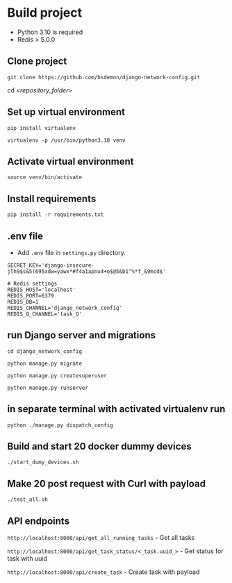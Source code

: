 # Build project

- Python 3.10 is required
- Redis > 5.0.0

## Clone project

```git clone https://github.com/bsdemon/django-network-config.git```

cd <_repository_folder_>

## Set up virtual environment

```pip install virtualenv```

```virtualenv -p /usr/bin/python3.10 venv```

## Activate virtual environment

```source venv/bin/activate```

## Install requirements

```pip install -r requirements.txt```

## .env file

- Add `.env` file in `settings.py` directory.

```# Django settings
SECRET_KEY='django-insecure-jlh9$s&5(695xdw=yawx*#f4a1apnu4+o$@5&b1^%*f_&9mcd$'

# Redis settings
REDIS_HOST='localhost'
REDIS_PORT=6379
REDIS_DB=1
REDIS_CHANNEL='django_network_config'
REDIS_Q_CHANNEL='task_Q'
```

## run Django server and migrations

```cd django_network_config```

```python manage.py migrate```

```python manage.py createsuperuser```

```python manage.py runserver```

## in separate terminal with activated virtualenv run

```python ./manage.py dispatch_config```

## Build and start 20 docker dummy devices

```./start_dumy_devices.sh```

## Make 20 post request with Curl with payload

```./test_all.sh```

## API endpoints

```http://localhost:8000/api/get_all_running_tasks``` - Get all tasks

```http://localhost:8000/api/get_task_status/<_task.uuid_>``` - Get status for task with uuid

```http://localhost:8000/api/create_task``` - Create task with payload


<!-- ## Start redis container

docker run --name django-net-conf-redis -d redis

## Enter to redis-cli to monitor

docker exec -it django-net-conf-redis redis-cli -->